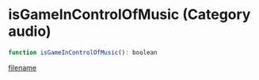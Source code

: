 # isGameInControlOfMusic (Category audio)

```js
function isGameInControlOfMusic(): boolean
```

[filename](isGameInControlOfMusic_m.md ':include')